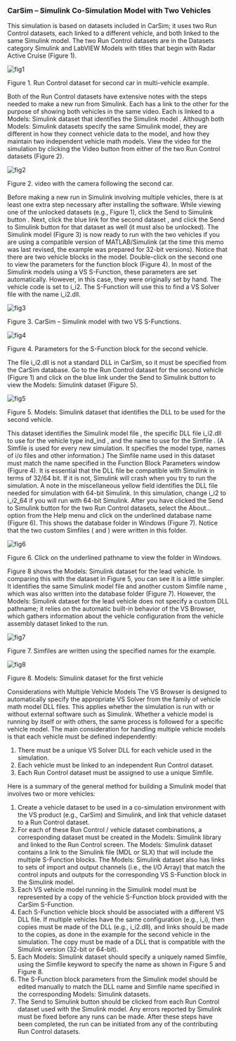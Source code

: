 ### CarSim – Simulink Co-Simulation Model with Two Vehicles

This simulation is based on datasets included in CarSim; it uses two Run Control datasets, each linked to a different vehicle, and both linked to the same Simulink model. The two Run Control datasets are in the Datasets category Simulink and LabVIEW Models with titles that begin with Radar Active Cruise    (Figure 1).

![fig1](https://user-images.githubusercontent.com/81799459/205432329-bcea3649-e907-4caf-8566-cad8a46c812d.jpg)

Figure 1. Run Control dataset for second car in multi-vehicle example.


Both of the Run Control datasets have extensive notes   with the steps needed to make a new run from Simulink. Each has a link to the other   for the purpose of showing both vehicles in the same video. Each is linked to a Models: Simulink dataset that identifies the Simulink model  . Although both Models: Simulink datasets specify the same Simulink model, they are different in how they connect vehicle data to the model, and how they maintain two independent vehicle math models. View the video for the simulation by clicking the Video button from either of the two Run Control datasets (Figure 2). 


![fig2](https://user-images.githubusercontent.com/81799459/205432458-f55054ad-3102-4cde-9bd0-f32bfa6a576c.gif)

Figure 2. video with the camera following the second car. 

Before making a new run in Simulink involving multiple vehicles, there is at least one extra step necessary after installing the software. While viewing one of the unlocked datasets (e.g., Figure 1), click the Send to Simulink button  . Next, click the blue link for the second dataset  , and click the Send to Simulink button for that dataset as well (it must also be unlocked). The Simulink model (Figure 3) is now ready to run with the two vehicles if you are using a compatible version of MATLAB/Simulink (at the time this memo was last revised, the example was prepared for 32-bit versions). 
Notice that there are two vehicle blocks in the model. Double-click on the second one   to view the parameters for the function block (Figure 4). In most of the Simulink models using a VS S-Function, these parameters are set automatically. However, in this case, they were originally set by hand. The vehicle code is set to i_i2. The S-Function will use this to find a VS Solver file with the name i_i2.dll.  


![fig3](https://user-images.githubusercontent.com/81799459/205432380-3e8ca738-4a7e-4d0f-98ca-be99a645577c.jpg)

Figure 3. CarSim – Simulink model with two VS S-Functions.


![fig4](https://user-images.githubusercontent.com/81799459/205432384-cde3f1ec-1697-4d62-a283-aad8a8b7afd9.jpg)

Figure 4. Parameters for the S-Function block for the second vehicle. 

The file i_i2.dll is not a standard DLL in CarSim, so it must be specified from the CarSim database. Go to the Run Control dataset for the second vehicle (Figure 1) and click on the blue link under the Send to Simulink button to view the Models: Simulink dataset (Figure 5). 



![fig5](https://user-images.githubusercontent.com/81799459/205432390-85dbbf82-e77a-4b5b-9cbd-6b4008cee1da.jpg)

Figure 5. Models: Simulink dataset that identifies the DLL to be used for the second vehicle. 

This dataset identifies the Simulink model file  , the specific DLL file i_i2.dll to use for the vehicle type ind_ind  , and the name to use for the Simfile  . (A Simfile is used for every new simulation. It specifies the model type, names of i/o files and other information.) The Simfile name used in this dataset   must match the name specified in the Function Block Parameters window   (Figure 4). It is essential that the DLL file be compatible with Simulink in terms of 32/64 bit. If it is not, Simulink will crash when you try to run the simulation. A note in the miscellaneous yellow field identifies the DLL file needed for simulation with 64-bit Simulink. In this simulation, change i_i2 to i_i2_64 if you will run with 64-bit Simulink. 
After you have clicked the Send to Simulink button for the two Run Control datasets, select the About… option from the Help menu and click on the underlined database name (Figure 6). This shows the database folder in Windows (Figure 7).  Notice that the two custom Simfiles (   and   ) were written in this folder.





![fig6](https://user-images.githubusercontent.com/81799459/205432396-4f592c7f-bf25-494d-8034-71b01bc41828.jpg)

Figure 6. Click on the underlined pathname to view the folder in Windows. 

Figure 8 shows the Models: Simulink dataset for the lead vehicle. In comparing this with the dataset in Figure 5, you can see it is a little simpler. It identifies the same Simulink model file   and another custom Simfile name  , which was also written into the database folder (Figure 7). However, the Models: Simulink dataset for the lead vehicle does not specify a custom DLL pathname; it relies on the automatic built-in behavior of the VS Browser, which gathers information about the vehicle configuration from the vehicle assembly dataset linked to the run.  





![fig7](https://user-images.githubusercontent.com/81799459/205432402-4f4c9bc8-68c8-456f-8534-dfeae278c54c.jpg)


Figure 7. Simfiles are written using the specified names for the example.


![fig8](https://user-images.githubusercontent.com/81799459/205432408-40220bbb-c9be-4a4d-ae4f-f9e10429b324.jpg)

Figure 8. Models: Simulink dataset for the first vehicle 
 
Considerations with Multiple Vehicle Models 
The VS Browser is designed to automatically specify the appropriate VS Solver from the family of vehicle math model DLL files. This applies whether the simulation is run with or without external software such as Simulink. Whether a vehicle model is running by itself or with others, the same process is followed for a specific vehicle model. The main consideration for handling multiple vehicle models is that each vehicle must be defined independently: 
1.	There must be a unique VS Solver DLL for each vehicle used in the simulation. 
2.	Each vehicle must be linked to an independent Run Control dataset. 
3.	Each Run Control dataset must be assigned to use a unique Simfile. 

Here is a summary of the general method for building a Simulink model that involves two or more vehicles:  
1.	Create a vehicle dataset to be used in a co-simulation environment with the VS product (e.g., CarSim) and Simulink, and link that vehicle dataset to a Run Control dataset. 
2.	For each of these Run Control / vehicle dataset combinations, a corresponding dataset must be created in the Models: Simulink library and linked to the Run Control screen. 
The Models: Simulink dataset contains a link to the Simulink file (MDL or SLX) that will include the multiple S-Function blocks. The Models: Simulink dataset also has links to sets of import and output channels (i.e., the I/O Array) that match the control inputs and outputs for the corresponding VS S-Function block in the Simulink model. 
3.	Each VS vehicle model running in the Simulink model must be represented by a copy of the vehicle S-Function block provided with the CarSim S-Function.  
4.	Each S-Function vehicle block should be associated with a different VS DLL file. If multiple vehicles have the same configuration (e.g., i_i), then copies must be made of the DLL (e.g., i_i2.dll), and links should be made to the copies, as done in the example for the second vehicle in the simulation. The copy must be made of a DLL that is compatible with the Simulink version (32-bit or 64-bit). 
5.	Each Models: Simulink dataset should specify a uniquely named Simfile, using the Simfile keyword to specify the name as shown in Figure 5 and Figure 8. 
6.	The S-Function block parameters from the Simulink model should be edited manually to match the DLL name and Simfile name specified in the corresponding Models: Simulink datasets. 
7.	The Send to Simulink button should be clicked from each Run Control dataset used with the Simulink model. Any errors reported by Simulink must be fixed before any runs can be made. 
After these steps have been completed, the run can be initiated from any of the contributing Run Control datasets. 






